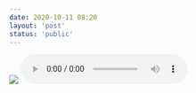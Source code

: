 ```yaml
---
date: 2020-10-11 08:20
layout: 'post'
status: 'public'
---
```

![](https://cdn.pixabay.com/photo/2020/10/14/01/18/winter-5653129_1280.jpg)
<audio src="https://music.163.com/song/media/outer/url?id=536809" loop controls></audio>

<div>
<script type="text/javascript"> 
if not post.metadata.password or request.form.password|string == post.metadata.password|string
    post.content
 else
    include temp/password_form

    if request.form.password|string
        p
            strong 输入错误，请重试。
</div>